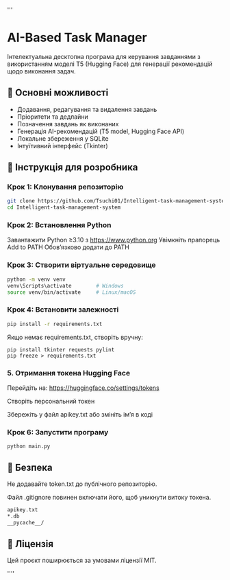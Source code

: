 '''
# AI-Based Task Manager

Інтелектуальна десктопна програма для керування завданнями з використанням моделі T5 (Hugging Face) для генерації рекомендацій щодо виконання задач.

## 🧠 Основні можливості

- Додавання, редагування та видалення завдань
- Пріоритети та дедлайни
- Позначення завдань як виконаних
- Генерація AI-рекомендацій (T5 model, Hugging Face API)
- Локальне збереження у SQLite
- Інтуїтивний інтерфейс (Tkinter)

## 🔧 Інструкція для розробника

### Крок 1: Клонування репозиторію
```bash
git clone https://github.com/Tsuchi01/Intelligent-task-management-system.git
cd Intelligent-task-management-system
```
### Крок 2: Встановлення Python
Завантажити Python ≥3.10 з https://www.python.org
Увімкніть прапорець Add to PATH
Обов’язково додати до PATH

### Крок 3: Створити віртуальне середовище
```bash
python -m venv venv
venv\Scripts\activate        # Windows
source venv/bin/activate     # Linux/macOS
```
### Крок 4: Встановити залежності
```bash
pip install -r requirements.txt
```
Якщо немає requirements.txt, створіть вручну:
```
pip install tkinter requests pylint
pip freeze > requirements.txt
```
###  5. Отримання токена Hugging Face
Перейдіть на: https://huggingface.co/settings/tokens

Створіть персональний токен

Збережіть у файл apikey.txt або змініть ім’я в коді

### Крок 6: Запустити програму
```
python main.py
```

## 🔐 Безпека

Не додавайте token.txt до публічного репозиторію.

Файл .gitignore повинен включати його, щоб уникнути витоку токена.
```bash
apikey.txt
*.db
__pycache__/
```


## 📜 Ліцензія

Цей проєкт поширюється за умовами ліцензії MIT.

''''